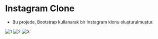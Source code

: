 # Instagram Clone
- Bu projede, Bootstrap kullanarak bir Instagram klonu oluşturulmuştur.

![1](/Hafta-4/instagramclone/assets/img/instagramclone_1.JPG)
![2](/Hafta-4/instagramclone/assets/img/instagramclone_2.JPG)
![3](/Hafta-4/instagramclone/assets/img/instagramclone_3.JPG)